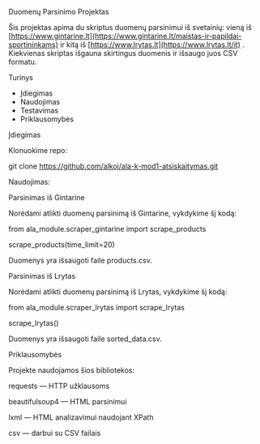 Duomenų Parsinimo Projektas

Šis projektas apima du skriptus duomenų parsinimui iš svetainių: vieną iš [https://www.gintarine.lt](https://www.gintarine.lt/maistas-ir-papildai-sportininkams) 
ir kitą iš [https://www.lrytas.lt](https://www.lrytas.lt/it) .
Kiekvienas skriptas išgauna skirtingus duomenis ir išsaugo juos CSV formatu.

Turinys

- Įdiegimas
- Naudojimas
- Testavimas
- Priklausomybės


Įdiegimas

Klonuokime repo:

git clone https://github.com/alkoj/ala-k-mod1-atsiskaitymas.git


Naudojimas:

  Parsinimas iš Gintarine

Norėdami atlikti duomenų parsinimą iš Gintarine, vykdykime šį kodą: 

from ala_module.scraper_gintarine import scrape_products 

scrape_products(time_limit=20) 

Duomenys yra išsaugoti faile products.csv.

  Parsinimas iš Lrytas

Norėdami atlikti duomenų parsinimą iš Lrytas, vykdykime šį kodą: 

from ala_module.scraper_lrytas import scrape_lrytas 

scrape_lrytas()  

Duomenys yra išsaugoti faile sorted_data.csv.


Priklausomybės

Projekte naudojamos šios bibliotekos:

requests — HTTP užklausoms

beautifulsoup4 — HTML parsinimui

lxml — HTML analizavimui naudojant XPath

csv — darbui su CSV failais

